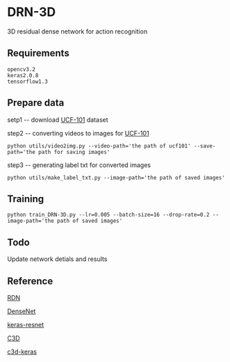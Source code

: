 # DRN-3D

3D residual dense network for action recognition 


## Requirements

    opencv3.2
    keras2.0.8
    tensorflow1.3

## Prepare data

setp1 -- download [UCF-101](http://crcv.ucf.edu/data/UCF101.php) dataset

step2 -- converting videos to images for [UCF-101](http://crcv.ucf.edu/data/UCF101.php)

    python utils/video2img.py --video-path='the path of ucf101' --save-path='the path for saving images'

step3 -- generating label txt for converted images

    python utils/make_label_txt.py --image-path='the path of saved images'

## Training

    python train_DRN-3D.py --lr=0.005 --batch-size=16 --drop-rate=0.2 --image-path='the path of saved images'

## Todo

Update network detials and results

## Reference

[RDN](https://github.com/yulunzhang/RDN)

[DenseNet](https://github.com/liuzhuang13/DenseNet)

[keras-resnet](https://github.com/raghakot/keras-resnet)

[C3D](https://github.com/facebook/C3D)

[c3d-keras](https://github.com/TianzhongSong/C3D-keras)
